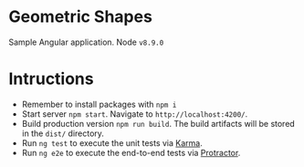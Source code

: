 # Geometric Shapes

Sample Angular application.
Node `v8.9.0`

# Intructions

* Remember to install packages with `npm i`
* Start server `npm start`. Navigate to `http://localhost:4200/`.
* Build production version `npm run build`. The build artifacts will be stored in the `dist/` directory.
* Run `ng test` to execute the unit tests via [Karma](https://karma-runner.github.io).
* Run `ng e2e` to execute the end-to-end tests via [Protractor](http://www.protractortest.org/).
